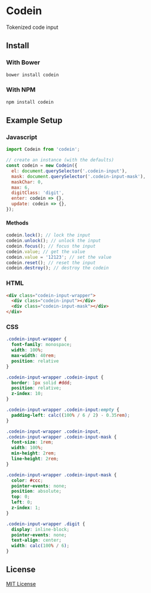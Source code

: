 Codein
=======
Tokenized code input

Install
-------

### With Bower

```bash
bower install codein
```

### With NPM

```bash
npm install codein
```

Example Setup
-------------

### Javascript

```javascript
import Codein from 'codein';

// create an instance (with the defaults)
const codein = new Codein({
  el: document.querySelector('.codein-input'),
  mask: document.querySelector('.codein-input-mask'),
  maskChar: 0,
  max: 6,
  digitClass: 'digit',
  enter: codein => {},
  update: codein => {},
});
```

#### Methods
```javascript
codein.lock(); // lock the input
codein.unlock(); // unlock the input
codein.focus(); // focus the input
codein.value; // get the value
codein.value = '12123'; // set the value
codein.reset(); // reset the input
codein.destroy(); // destroy the codein
```

### HTML

```html
<div class="codein-input-wrapper">
  <div class="codein-input"></div>
  <div class="codein-input-mask"></div>
</div>
```

### CSS

```css
.codein-input-wrapper {
  font-family: monospace;
  width: 100%;
  max-width: 40rem;
  position: relative
}

.codein-input-wrapper .codein-input {
  border: 1px solid #ddd;
  position: relative;
  z-index: 10;
}

.codein-input-wrapper .codein-input:empty {
  padding-left: calc((100% / 6 / 2) - 0.35rem);
}

.codein-input-wrapper .codein-input,
.codein-input-wrapper .codein-input-mask {
  font-size: 1rem;
  width: 100%;
  min-height: 2rem;
  line-height: 2rem;
}

.codein-input-wrapper .codein-input-mask {
  color: #ccc;
  pointer-events: none;
  position: absolute;
  top: 0;
  left: 0;
  z-index: 1;
}

.codein-input-wrapper .digit {
  display: inline-block;
  pointer-events: none;
  text-align: center;
  width: calc(100% / 6);
}
```

License
-------

[MIT License](LICENSE)
